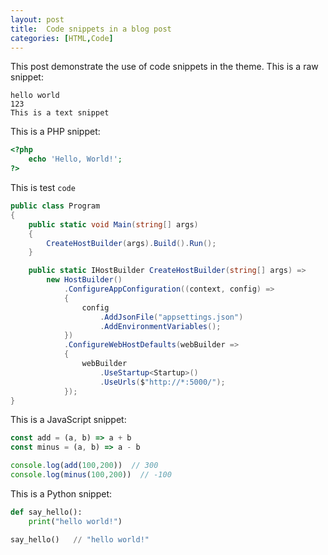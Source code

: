 ```yaml
---
layout: post
title:  Code snippets in a blog post
categories: [HTML,Code]
---
```


This post demonstrate the use of code snippets in the theme.
This is a raw snippet:

```
hello world
123
This is a text snippet
```

This is a PHP snippet:

```php
<?php
    echo 'Hello, World!';
?>
```
This is test `code`

``` c#
public class Program
{
    public static void Main(string[] args)
    {
        CreateHostBuilder(args).Build().Run();
    }

    public static IHostBuilder CreateHostBuilder(string[] args) =>
        new HostBuilder()
            .ConfigureAppConfiguration((context, config) =>
            {
                config
                    .AddJsonFile("appsettings.json")
                    .AddEnvironmentVariables();
            })
            .ConfigureWebHostDefaults(webBuilder =>
            {
                webBuilder
                    .UseStartup<Startup>()
                    .UseUrls($"http://*:5000/");
            });
}
 ```   

This is a JavaScript snippet:

```js
const add = (a, b) => a + b
const minus = (a, b) => a - b

console.log(add(100,200))  // 300
console.log(minus(100,200))  // -100
```

This is a Python snippet:

```python
def say_hello():
    print("hello world!")

say_hello()   // "hello world!"
```
